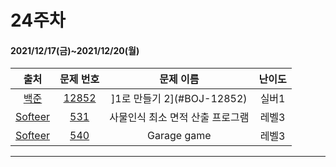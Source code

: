 # 24주차
#### 2021/12/17(금)~2021/12/20(월)

|               출처               |                   문제 번호                    |     문제 이름      | 난이도 |
| :------------------------------: | :--------------------------------------------: | :----------------: | :----: |
| [백준](https://www.acmicpc.net/) |  [12852](https://www.acmicpc.net/problem/12852)  |       ]1로 만들기 2](#BOJ-12852)       | 실버1  |
| [Softeer](https://softeer.ai) | [531](https://softeer.ai/practice/info.do?eventIdx=1&psProblemId=531) | 사물인식 최소 면적 산출 프로그램 | 레벨3  |
| [Softeer](https://softeer.ai) | [540](https://softeer.ai/practice/info.do?eventIdx=1&psProblemId=540) | Garage game | 레벨3 |

---

